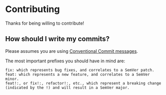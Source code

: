 # Contributing

Thanks for being willing to contribute!

## How should I write my commits?

Please assumes you are using [Conventional Commit messages][conventional-commit-message].

The most important prefixes you should have in mind are:
```
fix: which represents bug fixes, and correlates to a SemVer patch.
feat: which represents a new feature, and correlates to a SemVer minor.
feat!:, or fix!:, refactor!:, etc., which represent a breaking change (indicated by the !) and will result in a SemVer major.
```



[conventional-commit-message]: https://www.conventionalcommits.org
